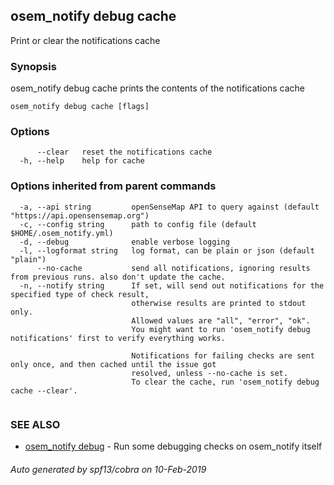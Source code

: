 ## osem_notify debug cache

Print or clear the notifications cache

### Synopsis

osem_notify debug cache prints the contents of the notifications cache

```
osem_notify debug cache [flags]
```

### Options

```
      --clear   reset the notifications cache
  -h, --help    help for cache
```

### Options inherited from parent commands

```
  -a, --api string         openSenseMap API to query against (default "https://api.opensensemap.org")
  -c, --config string      path to config file (default $HOME/.osem_notify.yml)
  -d, --debug              enable verbose logging
  -l, --logformat string   log format, can be plain or json (default "plain")
      --no-cache           send all notifications, ignoring results from previous runs. also don't update the cache.
  -n, --notify string      If set, will send out notifications for the specified type of check result,
                           otherwise results are printed to stdout only.
                           Allowed values are "all", "error", "ok".
                           You might want to run 'osem_notify debug notifications' first to verify everything works.
                           
                           Notifications for failing checks are sent only once, and then cached until the issue got
                           resolved, unless --no-cache is set.
                           To clear the cache, run 'osem_notify debug cache --clear'.
                           
```

### SEE ALSO

* [osem_notify debug](osem_notify_debug.md)	 - Run some debugging checks on osem_notify itself

###### Auto generated by spf13/cobra on 10-Feb-2019
